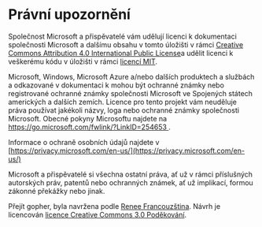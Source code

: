 # <a name="legal-notices"></a>Právní upozornění

Společnost Microsoft a přispěvatelé vám udělují licenci k dokumentaci společnosti Microsoft a dalšímu obsahu v tomto úložišti v rámci [Creative Commons Attribution 4.0 International Public License](https://creativecommons.org/licenses/by/4.0/legalcode)a udělit licenci k veškerému kódu v úložišti v rámci [licencí MIT](https://opensource.org/licenses/MIT).

Microsoft, Windows, Microsoft Azure a/nebo dalších produktech a službách a odkazované v dokumentaci k mohou být ochranné známky nebo registrované ochranné známky společnosti Microsoft ve Spojených státech amerických a dalších zemích.
Licence pro tento projekt vám neuděluje práva používat jakékoli názvy, loga nebo ochranné známky společnosti Microsoft.
Obecné pokyny Microsoftu najdete na [ https://go.microsoft.com/fwlink/?LinkID=254653 ](httpss://go.microsoft.com/fwlink/?LinkID=254653).

Informace o ochraně osobních údajů najdete v [https://privacy.microsoft.com/en-us/](https://privacy.microsoft.com/en-us/)

Microsoft a přispěvatelé si všechna ostatní práva, ať už v rámci příslušných autorských práv, patentů nebo ochranných známek, ať už implikací, formou zákonné překážky nebo jinak.

Přejít gopher, byla navržena podle [Renee Francouzština](https://reneefrench.blogspot.com/).
Návrh je licencován [licence Creative Commons 3.0 Poděkování](https://creativecommons.org/licenses/by/3.0/us/).
